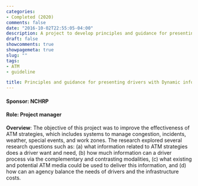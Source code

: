 ```yaml
---
categories:
- Completed (2020)
comments: false
date: "2016-10-02T22:55:05-04:00"
description: A project to develop principles and guidance for presenting drivers with dynamic information
draft: false
showcomments: true
showpagemeta: true
slug: ""
tags:
- ATM
- guideline

title: Principles and guidance for presenting drivers with Dynamic information on Active Traffic Management (ATM)
---
```

#### Sponsor: NCHRP
#### Role: Project manager

__Overview__:
The objective of this project was to improve the effectiveness of ATM strategies, which includes systems to manage congestion, incidents, weather, special events, and work zones. The research explored several research questions such as: (a) what information related to ATM strategies does a driver want and need, (b) how much information can a driver process via the complementary and contrasting modalities, (c) what existing and potential ATM media could be used to deliver this information, and (d) how can an agency balance the needs of drivers and the infrastructure costs.